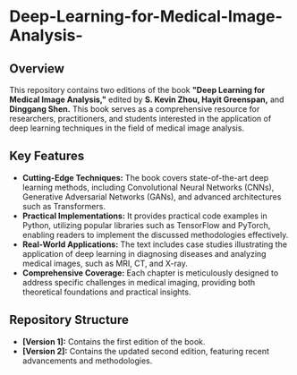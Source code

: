 # Deep-Learning-for-Medical-Image-Analysis-


## Overview
This repository contains two editions of the book **"Deep Learning for Medical Image Analysis,"** edited by **S. Kevin Zhou, Hayit Greenspan,** and **Dinggang Shen.** This book serves as a comprehensive resource for researchers, practitioners, and students interested in the application of deep learning techniques in the field of medical image analysis.

## Key Features
- **Cutting-Edge Techniques:** The book covers state-of-the-art deep learning methods, including Convolutional Neural Networks (CNNs), Generative Adversarial Networks (GANs), and advanced architectures such as Transformers.
- **Practical Implementations:** It provides practical code examples in Python, utilizing popular libraries such as TensorFlow and PyTorch, enabling readers to implement the discussed methodologies effectively.
- **Real-World Applications:** The text includes case studies illustrating the application of deep learning in diagnosing diseases and analyzing medical images, such as MRI, CT, and X-ray.
- **Comprehensive Coverage:** Each chapter is meticulously designed to address specific challenges in medical imaging, providing both theoretical foundations and practical insights.

## Repository Structure
- **[Version 1]:** Contains the first edition of the book.
- **[Version 2]:** Contains the updated second edition, featuring recent advancements and methodologies.
